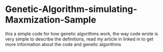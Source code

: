 # Genetic-Algorithm-simulating-Maxmization-Sample
this a simple code for how genetic algorithms work, the way code wrote is very simple to describe the definitions, read my article in linked in to get more information about the code and genetic algorithms  
